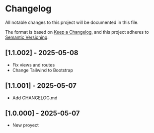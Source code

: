 # Changelog
All notable changes to this project will be documented in this file.

The format is based on [Keep a Changelog](https://keepachangelog.com/en/1.0.0/),
and this project adheres to [Semantic Versioning](https://semver.org/spec/v2.0.0.html).

## [1.1.002] - 2025-05-08
- Fix views and routes
- Change Tailwind to Bootstrap
## [1.1.001] - 2025-05-07
- Add CHANGELOG.md
## [1.0.000] - 2025-05-07
- New proyect
